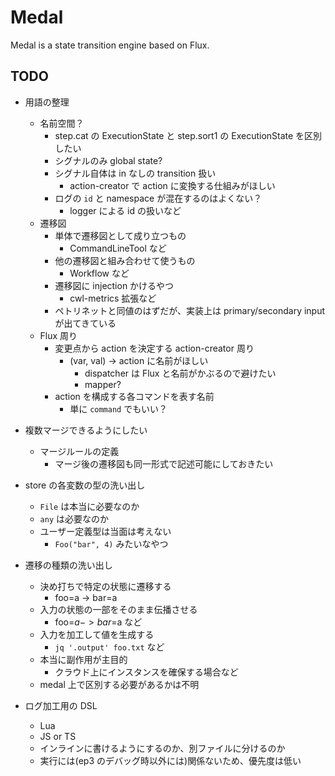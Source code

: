 # Medal
Medal is a state transition engine based on Flux.

## TODO
- 用語の整理
  - 名前空間？
    - step.cat の ExecutionState と step.sort1 の ExecutionState を区別したい
    - シグナルのみ global state?
    - シグナル自体は in なしの transition 扱い
      - action-creator で action に変換する仕組みがほしい
    - ログの `id` と namespace が混在するのはよくない？
      - logger による id の扱いなど
  - 遷移図
    - 単体で遷移図として成り立つもの
      - CommandLineTool など
    - 他の遷移図と組み合わせて使うもの
      - Workflow など
    - 遷移図に injection かけるやつ
      - cwl-metrics 拡張など
    - ペトリネットと同値のはずだが、実装上は primary/secondary input が出てきている
  - Flux 周り
    - 変更点から action を決定する action-creator 周り
      - (var, val) -> action に名前がほしい
        - dispatcher は Flux と名前がかぶるので避けたい
        - mapper?
    - action を構成する各コマンドを表す名前
      - 単に `command` でもいい？

- 複数マージできるようにしたい
  - マージルールの定義
    - マージ後の遷移図も同一形式で記述可能にしておきたい

- store の各変数の型の洗い出し
  - `File` は本当に必要なのか
  - `any` は必要なのか
  - ユーザー定義型は当面は考えない
    - `Foo("bar", 4)` みたいなやつ

- 遷移の種類の洗い出し
  - 決め打ちで特定の状態に遷移する
    - foo=a -> bar=a
  - 入力の状態の一部をそのまま伝播させる
    - foo=$a -> bar=$a など
  - 入力を加工して値を生成する
    - `jq '.output' foo.txt` など
  - 本当に副作用が主目的
    - クラウド上にインスタンスを確保する場合など
  - medal 上で区別する必要があるかは不明

- ログ加工用の DSL
  - Lua
  - JS or TS
  - インラインに書けるようにするのか、別ファイルに分けるのか
  - 実行には(ep3 のデバッグ時以外には)関係ないため、優先度は低い
